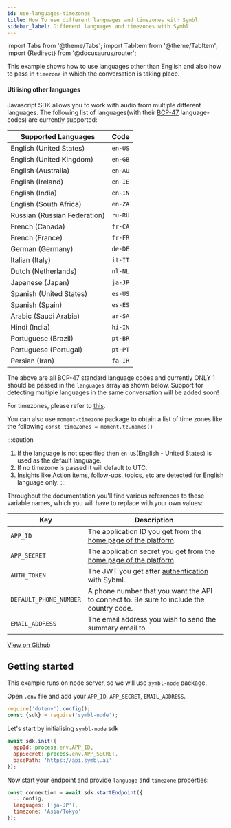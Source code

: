 ```yaml
---
id: use-languages-timezones
title: How To use different languages and timezones with Symbl
sidebar_label: Different languages and timezones with Symbl
---
```


import Tabs from '@theme/Tabs';
import TabItem from '@theme/TabItem';
import {Redirect} from '@docusaurus/router';


<Redirect to="/docs/javascript-sdk/code-snippets/use-languages-timezones-with-sdk" />


This example shows how to use languages other than English and also how to pass
in `timezone` in which the conversation is taking place.

#### Utilising other languages
Javascript SDK allows you to work with audio from multiple different languages.
The following list of languages(with their [BCP-47](https://en.wikipedia.org/wiki/IETF_language_tag) language-codes) are currently supported:

 | Supported Languages          | Code    |
 |------------------------------|---------|
 | English (United States)      | `en-US` |
 | English (United Kingdom)     | `en-GB` |
 | English (Australia)          | `en-AU` |
 | English (Ireland)            | `en-IE` |
 | English (India)              | `en-IN` |
 | English (South Africa)       | `en-ZA` |
 | Russian (Russian Federation) | `ru-RU` |
 | French (Canada)              | `fr-CA` |
 | French (France)              | `fr-FR` |
 | German (Germany)             | `de-DE` |
 | Italian (Italy)              | `it-IT` |
 | Dutch (Netherlands)          | `nl-NL` |
 | Japanese (Japan)             | `ja-JP` |
 | Spanish (United States)      | `es-US` |
 | Spanish (Spain)              | `es-ES` |
 | Arabic (Saudi Arabia)        | `ar-SA` |
 | Hindi (India)                | `hi-IN` |
 | Portuguese (Brazil)          | `pt-BR` |
 | Portuguese (Portugal)        | `pt-PT` |
 | Persian (Iran)               | `fa-IR` |  


The above are all BCP-47 standard language codes and currently ONLY 1 should be
passed in the `languages` array as shown below. Support for detecting multiple
languages in the same conversation will be added soon!

For timezones, please refer to [this](https://en.wikipedia.org/wiki/List_of_tz_database_time_zones).

You can also use `moment-timezone` package to obtain a list of time zones like
the following `const timeZones = moment.tz.names()`

:::caution
 1. If the language is not specified then `en-US`(English - United States) is used as the default language.
 2. If no timezone is passed it will default to UTC.
 3. Insights like Action items, follow-ups, topics, etc  are detected for English language only.
:::

Throughout the documentation you'll find various references to these variable names, which you will have to replace with your own values:

Key  | Description
---------- | -------
```APP_ID``` | The application ID you get from the [home page of the platform](https://platform.symbl.ai/).
```APP_SECRET``` | The application secret you get from the [home page of the platform](https://platform.symbl.ai/).
```AUTH_TOKEN``` | The JWT you get after [authentication](/docs/developer-tools/authentication) with Sybml.
```DEFAULT_PHONE_NUMBER``` | A phone number that you want the API to connect to. Be sure to include the country code.
```EMAIL_ADDRESS``` | The email address you wish to send the summary email to.

[View on Github](https://github.com/symblai/getting-started-samples/tree/master/examples/voice-sdk/telephony-custom-language-and-timezone)

## Getting started

This example runs on node server, so we will use `symbl-node` package.

Open `.env` file and add your `APP_ID`, `APP_SECRET`, `EMAIL_ADDRESS`.


```javascript
require('dotenv').config();
const {sdk} = require('symbl-node');
```

Let's start by initialising `symbl-node` sdk


```js
await sdk.init({
  appId: process.env.APP_ID,
  appSecret: process.env.APP_SECRET,
  basePath: 'https://api.symbl.ai'
});
```

Now start your endpoint and provide `language` and `timezone` properties:


```js
const connection = await sdk.startEndpoint({
  ...config,
  languages: ['ja-JP'],
  timezone: 'Asia/Tokyo'
});
```
